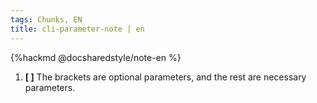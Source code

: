 ```yaml
---
tags: Chunks, EN
title: cli-parameter-note | en
---
```


{%hackmd @docsharedstyle/note-en %}
1. **[ ]** The brackets are optional parameters, and the rest are necessary parameters.
